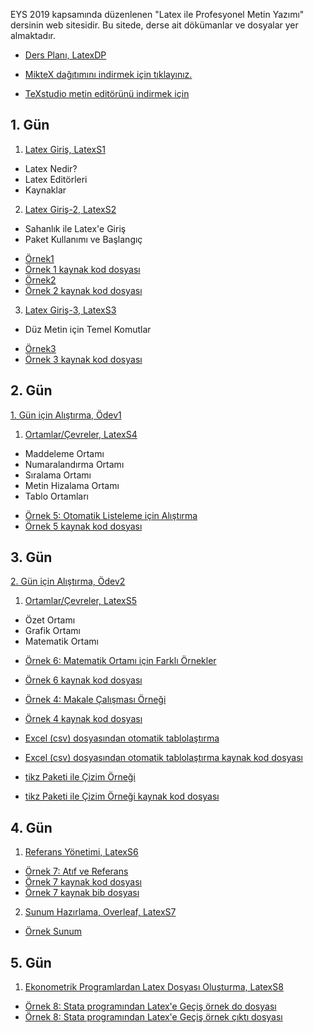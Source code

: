 EYS 2019 kapsamında düzenlenen "Latex ile Profesyonel Metin Yazımı" dersinin web sitesidir. Bu sitede, derse ait dökümanlar ve dosyalar yer almaktadır. 

+ [Ders Planı, LatexDP](dokumanlar/LatexDP.pdf)

+ [MikteX dağıtımını indirmek için tıklayınız.](https://miktex.org/download)
+ [TeXstudio metin editörünü indirmek için](https://www.texstudio.org/)

## 1. Gün

1. [Latex Giriş, LatexS1](dokumanlar/LatexS1.pdf)
- Latex Nedir?
- Latex Editörleri
- Kaynaklar



2. [Latex Giriş-2, LatexS2](dokumanlar/LatexS2.pdf)
- Sahanlık ile Latex'e Giriş
- Paket Kullanımı ve Başlangıç
+ [Örnek1](dokumanlar\Örnek1.pdf)
+ [Örnek 1 kaynak kod dosyası](dokumanlar\Örnek1.tex)
+ [Örnek2](dokumanlar\Örnek2.pdf)
+ [Örnek 2 kaynak kod dosyası](dokumanlar\Örnek2.tex)



3.  [Latex Giriş-3, LatexS3](dokumanlar/LatexS3.pdf)
- Düz Metin için Temel Komutlar
+ [Örnek3](dokumanlar\Örnek3.pdf)
+ [Örnek 3 kaynak kod dosyası](dokumanlar\Örnek3.tex)





## 2. Gün

[1. Gün için Alıştırma, Ödev1](dokumanlar/Ödev1.pdf)

1. [Ortamlar/Çevreler, LatexS4](dokumanlar/LatexS4.pdf)
- Maddeleme Ortamı
- Numaralandırma Ortamı
- Sıralama Ortamı
- Metin Hizalama Ortamı
- Tablo Ortamları


+ [Örnek 5: Otomatik Listeleme için Alıştırma](dokumanlar/Örnek5.pdf)
+ [Örnek 5 kaynak kod dosyası](dokumanlar\Örnek5.tex)

## 3. Gün

[2. Gün için Alıştırma, Ödev2](dokumanlar/Ödev2.docx)

1. [Ortamlar/Çevreler, LatexS5](dokumanlar/LatexS5.pdf)
- Özet Ortamı
- Grafik Ortamı
- Matematik Ortamı

+ [Örnek 6: Matematik Ortamı için Farklı Örnekler](dokumanlar/Örnek6.pdf)
+ [Örnek 6 kaynak kod dosyası](dokumanlar\Örnek6.tex)

+ [Örnek 4: Makale Çalışması Örneği](dokumanlar/Örnek4.pdf)
+ [Örnek 4 kaynak kod dosyası](dokumanlar\Örnek4.tex)


+ [Excel (csv) dosyasından otomatik tablolaştırma](dokumanlar/csvtotable.pdf)
+ [Excel (csv) dosyasından otomatik tablolaştırma kaynak kod dosyası](dokumanlar\csvtotable.tex)

+ [tikz Paketi ile Çizim Örneği](dokumanlar/tikz_ornegi.pdf)
+ [tikz Paketi ile Çizim Örneği kaynak kod dosyası](dokumanlar\tikz_ornegi.tex)

## 4. Gün

1. [Referans Yönetimi, LatexS6](dokumanlar/LatexS6.pdf)


+ [Örnek 7: Atıf ve Referans](dokumanlar/ref.pdf)
+ [Örnek 7 kaynak kod dosyası](dokumanlar\ref.tex)
+ [Örnek 7 kaynak bib dosyası](dokumanlar\mybib.bib)

2. [Sunum Hazırlama, Overleaf, LatexS7](dokumanlar/LatexS7.pdf)

+ [Örnek Sunum](dokumanlar/ÖrnekSunumDosyaları.rar)

## 5. Gün

1. [Ekonometrik Programlardan Latex Dosyası Oluşturma, LatexS8](dokumanlar/LatexS8.pdf)

+ [Örnek 8: Stata programından Latex'e Geçiş örnek do dosyası](dokumanlar/example1.do)
+ [Örnek 8: Stata programından Latex'e Geçiş örnek çıktı dosyası](dokumanlar/example1.pdf)
